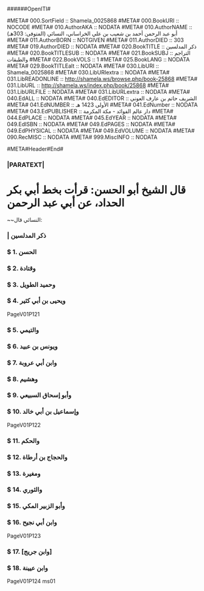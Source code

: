 ######OpenITI#


#META# 000.SortField	:: Shamela_0025868
#META# 000.BookURI	:: NOCODE
#META# 010.AuthorAKA	:: NODATA
#META# 010.AuthorNAME	:: أبو عبد الرحمن أحمد بن شعيب بن علي الخراساني، النسائي (المتوفى: 303هـ)
#META# 011.AuthorBORN	:: NOTGIVEN
#META# 011.AuthorDIED	:: 303
#META# 019.AuthorDIED	:: NODATA
#META# 020.BookTITLE	:: ذكر المدلسين
#META# 020.BookTITLESUB	:: NODATA
#META# 021.BookSUBJ	:: التراجم والطبقات
#META# 022.BookVOLS	:: 1
#META# 025.BookLANG	:: NODATA
#META# 029.BookTITLEalt	:: NODATA
#META# 030.LibURI	:: Shamela_0025868
#META# 030.LibURIextra	:: NODATA
#META# 031.LibREADONLINE	:: http://shamela.ws/browse.php/book-25868
#META# 031.LibURL	:: http://shamela.ws/index.php/book/25868
#META# 031.LibURLFILE	:: NODATA
#META# 031.LibURLextra	:: NODATA
#META# 040.EdALL	:: NODATA
#META# 040.EdEDITOR	:: الشريف حاتم بن عارف العوني
#META# 041.EdNUMBER	:: الأولى 1423 هـ
#META# 041.EdNumber	:: NODATA
#META# 043.EdPUBLISHER	:: دار عالم الفوائد - مكة المكرمة
#META# 044.EdPLACE	:: NODATA
#META# 045.EdYEAR	:: NODATA
#META# 049.EdISBN	:: NODATA
#META# 049.EdPAGES	:: NODATA
#META# 049.EdPHYSICAL	:: NODATA
#META# 049.EdVOLUME	:: NODATA
#META# 090.RecMISC	:: NODATA
#META# 999.MiscINFO	:: NODATA

#META#Header#End#

### |PARATEXT|
# قال الشيخ أبو الحسن: قرأت بخط أبي بكر الحداد، عن أبي عبد الرحمن
~~النسائي قال:
### | ذكر المدلسين
### $ 1. الحسن
### $ 2. وقتادة
### $ 3. وحميد الطويل
### $ 4. ويحيى بن أبي كثير
PageV01P121
### $ 5. والتيمي
### $ 6. ويونس بن عبيد
### $ 7. وابن أبي عروبة
### $ 8. وهشيم
### $ 9. وأبو إسحاق السبيعي
### $ 10. وإسماعيل بن أبي خالد
PageV01P122
### $ 11. والحكم
### $ 12. والحجاج بن أرطاة
### $ 13. ومغيرة
### $ 14. والثوري
### $ 15. وأبو الزبير المكي
### $ 16. وابن أبي نجيح
PageV01P123
### $ 17. [وابن جريج]
### $ 18. وابن عيينة
PageV01P124 ms01